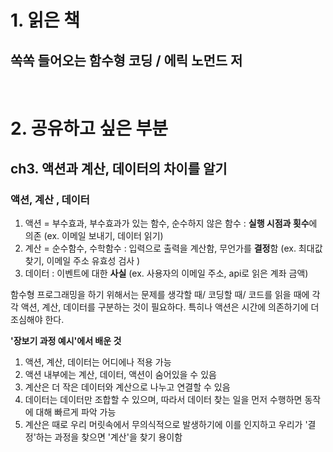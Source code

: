 # 1. 읽은 책
   ## 쏙쏙 들어오는 함수형 코딩 / 에릭 노먼드 저 

</br>
  
# 2. 공유하고 싶은 부분
## ch3. 액션과 계산, 데이터의 차이를 알기 

### 액션, 계산 , 데이터
1. 액션 = 부수효과, 부수효과가 있는 함수, 순수하지 않은 함수 : **실행 시점과 횟수**에 의존 (ex. 이메일 보내기, 데이터 읽기)
2. 계산 = 순수함수, 수학함수 : 입력으로 출력을 계산함, 무언가를 **결정**함 (ex. 최대값 찾기, 이메일 주소 유효성 검사 )
3. 데이터 : 이벤트에 대한 **사실** (ex. 사용자의 이메일 주소, api로 읽은 계좌 금액)

함수형 프로그래밍을 하기 위해서는 문제를 생각할 때/ 코딩할 때/ 코드를 읽을 때에 각각 액션, 계산, 데이터를 구분하는 것이 필요하다. 특히나 액션은 시간에 의존하기에 더 조심해야 한다. 

**'장보기 과정 예시'에서 배운 것**

1. 액션, 계산, 데이터는 어디에나 적용 가능
2. 액션 내부에는 계산, 데이터, 액션이 숨어있을 수 있음
3. 계산은 더 작은 데이터와 계산으로 나누고 연결할 수 있음
4. 데이터는 데이터만 조합할 수 있으며, 따라서 데이터 찾는 일을 먼저 수행하면 동작에 대해 빠르게 파악 가능
5. 계산은 때로 우리 머릿속에서 무의식적으로 발생하기에 이를 인지하고 우리가 '결정'하는 과정을 찾으면 '계산'을 찾기 용이함


</br>